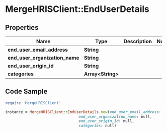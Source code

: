 # MergeHRISClient::EndUserDetails

## Properties

Name | Type | Description | Notes
------------ | ------------- | ------------- | -------------
**end_user_email_address** | **String** |  | 
**end_user_organization_name** | **String** |  | 
**end_user_origin_id** | **String** |  | 
**categories** | **Array&lt;String&gt;** |  | 

## Code Sample

```ruby
require 'MergeHRISClient'

instance = MergeHRISClient::EndUserDetails.new(end_user_email_address: null,
                                 end_user_organization_name: null,
                                 end_user_origin_id: null,
                                 categories: null)
```


